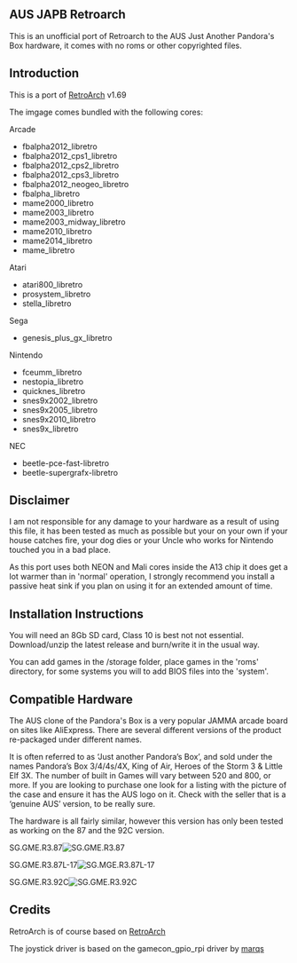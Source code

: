 ## AUS JAPB Retroarch
This is an unofficial port of Retroarch to the AUS Just Another Pandora's Box hardware, it comes with no roms or other copyrighted files.


## Introduction
This is a port of [RetroArch](https://github.com/libretro/RetroArch) v1.69

The imgage comes bundled with the following cores:

Arcade
* fbalpha2012_libretro
* fbalpha2012_cps1_libretro
* fbalpha2012_cps2_libretro
* fbalpha2012_cps3_libretro
* fbalpha2012_neogeo_libretro
* fbalpha_libretro
* mame2000_libretro
* mame2003_libretro
* mame2003_midway_libretro
* mame2010_libretro
* mame2014_libretro
* mame_libretro

Atari
* atari800_libretro
* prosystem_libretro
* stella_libretro

Sega
* genesis_plus_gx_libretro

Nintendo
* fceumm_libretro
* nestopia_libretro
* quicknes_libretro
* snes9x2002_libretro
* snes9x2005_libretro
* snes9x2010_libretro
* snes9x_libretro

NEC
* beetle-pce-fast-libretro
* beetle-supergrafx-libretro


## Disclaimer
I am not responsible for any damage to your hardware as a result of using this file, it has been tested as much as possible but your on your own if your house catches fire, your dog dies or your Uncle who works for Nintendo touched you in a bad place.

As this port uses both NEON and Mali cores inside the A13 chip it does get a lot warmer than in 'normal' operation, I strongly recommend you install a passive heat sink if you plan on using it for an extended amount of time.


## Installation Instructions
You will need an 8Gb SD card, Class 10 is best not not essential.  Download/unzip the latest release and burn/write it in the usual way.

You can add games in the /storage folder, place games in the 'roms' directory, for some systems you will to add BIOS files into the 'system'.


## Compatible Hardware
The AUS clone of the Pandora's Box is a very popular JAMMA arcade board on sites like AliExpress.  There are several different versions of the product re-packaged under different names.

It is often referred to as ‘Just another Pandora’s Box’, and sold under the names Pandora’s Box 3/4/4s/4X, King of Air, Heroes of the Storm 3 & Little Elf 3X.  The number of built in Games will vary between 520 and 800, or more.  If you are looking to purchase one look for a listing with the picture of the case and ensure it has the AUS logo on it.  Check with the seller that is a ‘genuine AUS’ version, to be really sure.

The hardware is all fairly similar, however this version has only been tested as working on the 87 and the 92C version.

SG.GME.R3.87![SG.GME.R3.87](https://raw.githubusercontent.com/sebastian404/aus_japb_doom/master/media/SG.GME.R3.87.jpg)

SG.GME.R3.87L-17![SG.MGE.R3.87L-17](https://raw.githubusercontent.com/sebastian404/aus_japb_doom/master/media/SG.GME.R3.87L-17.jpg)

SG.GME.R3.92C![SG.GME.R3.92C](https://raw.githubusercontent.com/sebastian404/aus_japb_doom/master/media/SG.GME.R3.92C.jpg)


## Credits
RetroArch is of course based on [RetroArch](https://github.com/libretro/RetroArch)

The joystick driver is based on the gamecon_gpio_rpi driver by [marqs](https://github.com/marqs85)
